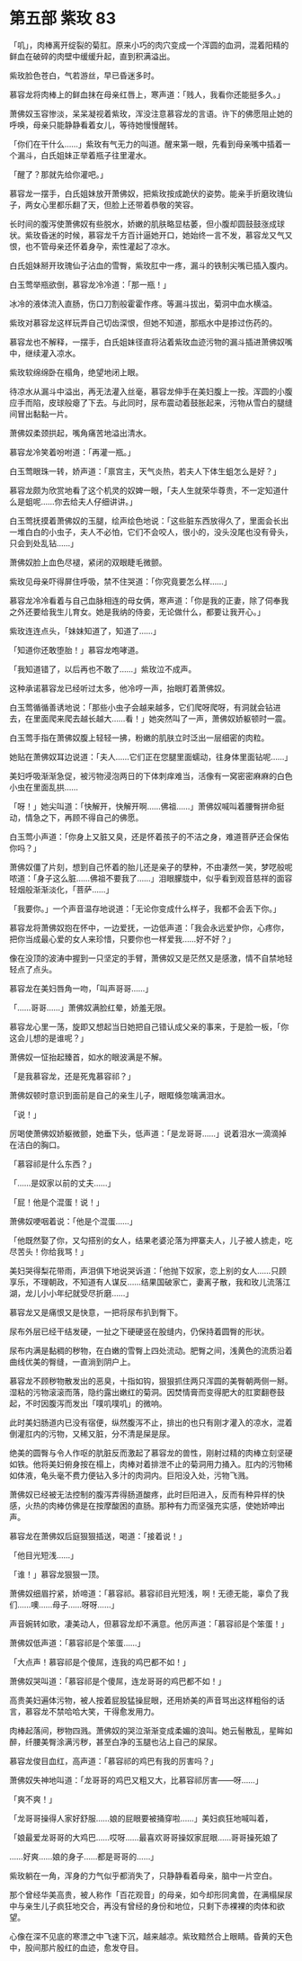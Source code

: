 # 第五部 紫玫 83

「叽」，肉棒离开绽裂的菊肛。原来小巧的肉穴变成一个浑圆的血洞，混着阳精的鲜血在破碎的肉壁中缓缓升起，直到积满溢出。

紫玫脸色苍白，气若游丝，早已昏迷多时。

慕容龙将肉棒上的鲜血抹在母亲红唇上，寒声道：「贱人，我看你还能挺多久。」

萧佛奴玉容惨淡，呆呆凝视着紫玫，浑没注意慕容龙的言语。许下的佛愿阻止她的呼唤，母亲只能静静看着女儿，等待她慢慢醒转。

「你们在干什么……」紫玫有气无力的叫道。醒来第一眼，先看到母亲嘴中插着一个漏斗，白氏姐妹正举着瓶子往里灌水。

「醒了？那就先给你灌吧。」

慕容龙一摆手，白氏姐妹放开萧佛奴，把紫玫按成跪伏的姿势。能亲手折磨玫瑰仙子，两女心里都乐翻了天，但脸上还带着恭敬的笑容。

长时间的腹泻使萧佛奴有些脱水，娇嫩的肌肤略显枯萎，但小腹却圆鼓鼓涨成球状。紫玫昏迷的时候，慕容龙千方百计逼她开口，她始终一言不发，慕容龙又气又恨，也不管母亲还怀着身孕，索性灌起了凉水。

白氏姐妹掰开玫瑰仙子沾血的雪臀，紫玫肛中一疼，漏斗的铁制尖嘴已插入腹内。

白玉莺举瓶欲倒，慕容龙冷冷道：「那一瓶！」

冰冷的液体流入直肠，伤口刀割般霍霍作疼。等漏斗拔出，菊洞中血水横溢。

紫玫对慕容龙这样玩弄自己切齿深恨，但她不知道，那瓶水中是掺过伤药的。

慕容龙也不解释，一摆手，白氏姐妹径直将沾着紫玫血迹污物的漏斗插进萧佛奴嘴中，继续灌入凉水。

紫玫软绵绵卧在榻角，绝望地闭上眼。

待凉水从漏斗中溢出，再无法灌入丝毫，慕容龙伸手在美妇腹上一按。浑圆的小腹应手而陷，皮球般瘪了下去。与此同时，尿布震动着鼓胀起来，污物从雪白的腿缝间冒出黏黏一片。

萧佛奴柔颈拱起，嘴角痛苦地溢出清水。

慕容龙冷笑着吩咐道：「再灌一瓶。」

白玉莺眼珠一转，娇声道：「禀宫主，天气炎热，若夫人下体生蛆怎么是好？」

慕容龙颇为欣赏地看了这个机灵的奴婢一眼，「夫人生就荣华尊贵，不一定知道什么是蛆呢……你去给夫人仔细讲讲。」

白玉莺抚摸着萧佛奴的玉腿，绘声绘色地说：「这些脏东西放得久了，里面会长出一堆白白的小虫子，夫人不必怕，它们不会咬人，很小的，没头没尾也没有骨头，只会到处乱钻……」

萧佛奴脸上血色尽褪，紧闭的双眼睫毛微颤。

紫玫见母亲吓得屏住呼吸，禁不住哭道：「你究竟要怎么样……」

慕容龙冷冷看着与自己血脉相连的母女俩，寒声道：「你是我的正妻，除了伺奉我之外还要给我生儿育女。她是我纳的侍妾，无论做什么，都要让我开心。」

紫玫连连点头，「妹妹知道了，知道了……」

「知道你还敢堕胎！」慕容龙咆哮道。

「我知道错了，以后再也不敢了……」紫玫泣不成声。

这种承诺慕容龙已经听过太多，他冷哼一声，抬眼盯着萧佛奴。

白玉莺循循善诱地说：「那些小虫子会越来越多，它们爬呀爬呀，有洞就会钻进去，在里面爬来爬去越长越大……看！」她突然叫了一声，萧佛奴娇躯顿时一震。

白玉莺手指在萧佛奴腹上轻轻一拂，粉嫩的肌肤立时泛出一层细密的肉粒。

她贴在萧佛奴耳边说道：「夫人……它们正在您腿里面蠕动，往身体里面钻呢……」

美妇呼吸渐渐急促，被污物浸泡两日的下体刺痒难当，活像有一窝密密麻麻的白色小虫在里面乱拱……

「呀！」她尖叫道：「快解开，快解开啊……佛祖……」萧佛奴喊叫着腰臀拼命挺动，情急之下，再顾不得自己的佛愿。

白玉莺小声道：「你身上又脏又臭，还是怀着孩子的不洁之身，难道菩萨还会保佑你吗？」

萧佛奴僵了片刻，想到自己怀着的胎儿还是亲子的孽种，不由凄然一笑，梦呓般呢哝道：「身子这么脏……佛祖不要我了……」泪眼朦胧中，似乎看到观音慈祥的面容轻烟般渐渐淡化，「菩萨……」

「我要你。」一个声音温存地说道：「无论你变成什么样子，我都不会丢下你。」

慕容龙将萧佛奴抱在怀中，一边爱抚，一边低声道：「我会永远爱护你，心疼你，把你当成最心爱的女人来珍惜，只要你也一样爱我……好不好？」

像在没顶的波涛中握到一只坚定的手臂，萧佛奴又是茫然又是感激，情不自禁地轻轻点了点头。

慕容龙在美妇唇角一吻，「叫声哥哥……」

「……哥哥……」萧佛奴满脸红晕，娇羞无限。

慕容龙心里一荡，旋即又想起当日她把自己错认成父亲的事来，于是脸一板，「你这会儿想的是谁呢？」

萧佛奴一怔抬起臻首，如水的眼波满是不解。

「是我慕容龙，还是死鬼慕容祁？」

萧佛奴顿时意识到面前是自己的亲生儿子，眼眶倏忽噙满泪水。

「说！」

厉喝使萧佛奴娇躯微颤，她垂下头，低声道：「是龙哥哥……」说着泪水一滴滴掉在洁白的胸口。

「慕容祁是什么东西？」

「……是奴家以前的丈夫……」

「屁！他是个混蛋！说！」

萧佛奴哽咽着说：「他是个混蛋……」

「他既然娶了你，又勾搭别的女人，结果老婆沦落为押寨夫人，儿子被人掳走，吃尽苦头！你给我骂！」

美妇哭得梨花带雨，声泪俱下地说哭诉道：「他抛下奴家，恋上别的女人……只顾享乐，不理朝政，不知道有人谋反……结果国破家亡，妻离子散，我和玫儿流落江湖，龙儿小小年纪就受尽折磨……」

慕容龙又是痛恨又是快意，一把将尿布扒到臀下。

尿布外层已经干结发硬，一扯之下硬硬竖在股缝内，仍保持着圆臀的形状。

尿布内满是黏稠的秽物，在白嫩的雪臀上四处流动。肥臀之间，浅黄色的流质沿着曲线优美的臀缝，一直淌到阴户上。

慕容龙不顾秽物散发出的恶臭，十指如钩，狠狠抓住两只浑圆的美臀朝两侧一掰。湿粘的污物滚滚而落，隐约露出嫩红的菊洞。因焚情膏而变得肥大的肛窦翻卷鼓起，不时因腹泻而发出「噗叽噗叽」的微响。

此时美妇肠道内已没有宿便，纵然腹泻不止，排出的也只有刚才灌入的凉水，混着倒灌肛内的污物，又稀又脏，分不清是屎是尿。

绝美的圆臀与令人作呕的肮脏反而激起了慕容龙的兽性，刚射过精的肉棒立刻坚硬如铁。他将美妇俯身按在榻上，肉棒对着排泄不止的菊洞用力捅入。肛内的污物稀如体液，龟头毫不费力便钻入多汁的肉洞内。巨阳没入处，污物飞溅。

萧佛奴已经被无法控制的腹泻弄得肠道酸疼，此时巨阳进入，反而有种异样的快感，火热的肉棒仿佛是在按摩酸困的直肠。那种有力而坚强充实感，使她娇呻出声。

慕容龙在萧佛奴后庭狠狠插送，喝道：「接着说！」

「他目光短浅……」

「谁！」慕容龙狠狠一顶。

萧佛奴细眉拧紧，娇啼道：「慕容祁。慕容祁目光短浅，啊！无德无能，辜负了我们……噢……母子……呀呀……」

声音婉转如歌，凄美动人，但慕容龙却不满意。他厉声道：「慕容祁是个笨蛋！」

萧佛奴低声道：「慕容祁是个笨蛋……」

「大点声！慕容祁是个傻屌，连我的鸡巴都不如！」

萧佛奴哭叫道：「慕容祁是个傻屌，连龙哥哥的鸡巴都不如！」

高贵美妇遍体污物，被人按着屁股猛操屁眼，还用娇美的声音骂出这样粗俗的话言，慕容龙不禁哈哈大笑，干得愈发用力。

肉棒起落间，秽物四溅。萧佛奴的哭泣渐渐变成柔媚的浪叫。她云髻散乱，星眸如醉，纤腰美臀涂满污秽，甚至白净的玉腿也沾上自己的屎尿。

慕容龙俊目血红，高声道：「慕容祁的鸡巴有我的厉害吗？」

萧佛奴失神地叫道：「龙哥哥的鸡巴又粗又大，比慕容祁厉害——呀……」

「爽不爽！」

「龙哥哥操得人家好舒服……娘的屁眼要被捅穿啦……」美妇疯狂地喊叫着，

「娘最爱龙哥哥的大鸡巴……哎呀……最喜欢哥哥操奴家屁眼……哥哥操死娘了

……好爽……娘的身子……都是哥哥的……」

紫玫躺在一角，浑身的力气似乎都消失了，只静静看着母亲，脑中一片空白。

那个曾经华美高贵，被人称作「百花观音」的母亲，如今却形同禽兽，在满榻屎尿中与亲生儿子疯狂地交合，再没有曾经的身份和地位，只剩下赤裸裸的肉体和欲望。

心像在深不见底的寒漂之中飞速下沉，越来越凉。紫玫黯然合上眼睛。昏黄的天色中，股间那片殷红的血迹，愈发夺目。


